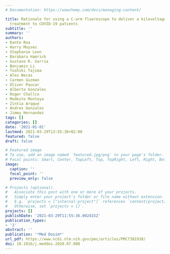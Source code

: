 ```yaml
---
# Documentation: https://wowchemy.com/docs/managing-content/

title: Rationale for using a C-arm fluoroscope to deliver a kilovoltage radiotherapy
  treatment to COVID-19 patients
subtitle: ''
summary: ''
authors:
- Dante Roa
- Harry Moyses
- Stephanie Leon
- Barabara Hamrick
- Gustavo R. Sarria
- Benjamin Li
- Toshiki Tajima
- Ales Necas
- Carmen Guzman
- Oliver Paucar
- Alberto Gonzales
- Roger Challco
- Modesto Montoya
- Zintia Arqque
- Andres Gonzales
- Jimmy Hernandez
tags: []
categories: []
date: '2021-01-01'
lastmod: 2021-03-29T13:55:36+02:00
featured: false
draft: false

# Featured image
# To use, add an image named `featured.jpg/png` to your page's folder.
# Focal points: Smart, Center, TopLeft, Top, TopRight, Left, Right, BottomLeft, Bottom, BottomRight.
image:
  caption: ''
  focal_point: ''
  preview_only: false

# Projects (optional).
#   Associate this post with one or more of your projects.
#   Simply enter your project's folder or file name without extension.
#   E.g. `projects = ["internal-project"]` references `content/project/deep-learning/index.md`.
#   Otherwise, set `projects = []`.
projects: []
publishDate: '2021-03-29T11:55:36.002415Z'
publication_types:
- '2'
abstract: ''
publication: '*Med Dosim*'
url_pdf: https://www.ncbi.nlm.nih.gov/pmc/articles/PMC7381930/
doi: 10.1016/j.meddos.2020.07.008
---
```

